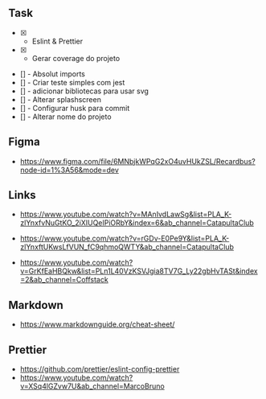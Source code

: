 ## Task

- [x] - Eslint & Prettier
- [x] - Gerar coverage do projeto
- [] - Absolut imports
- [] - Criar teste simples com jest
- [] - adicionar bibliotecas para usar svg
- [] - Alterar splashscreen
- [] - Configurar husk para commit
- [] - Alterar nome do projeto

## Figma

- https://www.figma.com/file/6MNbjkWPqG2xO4uvHUkZSL/Recardbus?node-id=1%3A56&mode=dev

## Links

- https://www.youtube.com/watch?v=MAnIvdLawSg&list=PLA_K-zlYnxfvNuGtKO_2iXIUQeIPiORbY&index=6&ab_channel=CatapultaClub

- https://www.youtube.com/watch?v=rGDv-E0Pe9Y&list=PLA_K-zlYnxftUKwsLfVUN_fC9qhmoQWTY&ab_channel=CatapultaClub

- https://www.youtube.com/watch?v=GrKfEaHBQkw&list=PLn1L40VzKSVJgia8TV7G_Ly22gbHvTASt&index=2&ab_channel=Coffstack

## Markdown

- https://www.markdownguide.org/cheat-sheet/

## Prettier

- https://github.com/prettier/eslint-config-prettier
- https://www.youtube.com/watch?v=XSq4lGZvw7U&ab_channel=MarcoBruno
